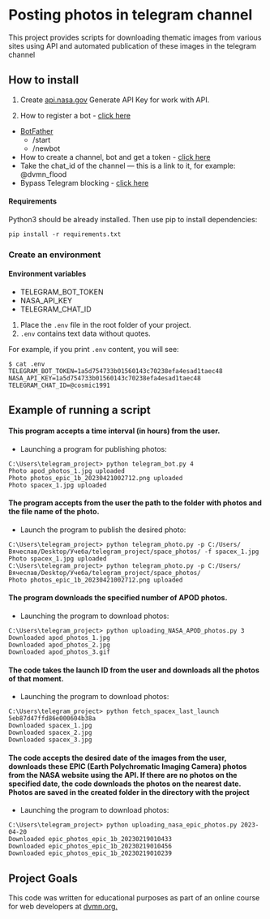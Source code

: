 # Posting photos in telegram channel
This project provides scripts for downloading thematic images from various sites using API and automated publication of these images in the telegram channel

## How to install
1. Create [api.nasa.gov](https://api.nasa.gov/#epic) Generate API Key for work with API.

2. How to register a bot - [click here](https://way23.ru/регистрация-бота-в-telegram.html)
- [BotFather](https://telegram.me/BotFather)
  - /start
  - /newbot
- How to create a channel, bot and get a token - [click here](https://smmplanner.com/blog/otlozhennyj-posting-v-telegram/)
- Take the chat_id of the channel — this is a link to it, for example: @dvmn_flood
- Bypass Telegram blocking - [click here](https://bigpicture.ru/kak-obojti-blokirovku-telegram-na-smartfone-desktope-i-v-brauzere/)

#### Requirements

Python3 should be already installed. Then use pip to install dependencies:
```
pip install -r requirements.txt
```
### Create an environment

#### Environment variables

- TELEGRAM_BOT_TOKEN
- NASA_API_KEY
- TELEGRAM_CHAT_ID

1. Place the `.env` file in the root folder of your project.
2. `.env` contains text data without quotes.

For example, if you print `.env` content, you will see:

```
$ cat .env
TELEGRAM_BOT_TOKEN=1a5d754733b01560143c70238efa4esad1taec48
NASA_API_KEY=1a5d754733b01560143c70238efa4esad1taec48
TELEGRAM_CHAT_ID=@cosmic1991
```
## Example of running a script

#### This program accepts a time interval (in hours) from the user.
- Launching a program for publishing photos:
```
C:\Users\telegram_project> python telegram_bot.py 4
Photo apod_photos_1.jpg uploaded
Photo photos_epic_1b_20230421002712.png uploaded
Photo spacex_1.jpg uploaded
```
#### The program accepts from the user the path to the folder with photos and the file name of the photo.
- Launch the program to publish the desired photo:
```
C:\Users\telegram_project> python telegram_photo.py -p C:/Users/Вячеслав/Desktop/Учеба/telegram_project/space_photos/ -f spacex_1.jpg
Photo spacex_1.jpg uploaded
C:\Users\telegram_project> python telegram_photo.py -p C:/Users/Вячеслав/Desktop/Учеба/telegram_project/space_photos/
Photo photos_epic_1b_20230421002712.png uploaded
```
#### The program downloads the specified number of APOD photos.
- Launching the program to download photos:
```
C:\Users\telegram_project> python uploading_NASA_APOD_photos.py 3
Downloaded apod_photos_1.jpg
Downloaded apod_photos_2.jpg
Downloaded apod_photos_3.gif
```
#### The code takes the launch ID from the user and downloads all the photos of that moment.
- Launching the program to download photos:
```
C:\Users\telegram_project> python fetch_spacex_last_launch 5eb87d47ffd86e000604b38a
Downloaded spacex_1.jpg
Downloaded spacex_2.jpg
Downloaded spacex_3.jpg
```
#### The code accepts the desired date of the images from the user, downloads these EPIC (Earth Polychromatic Imaging Camera) photos from the NASA website using the API. If there are no photos on the specified date, the code downloads the photos on the nearest date. Photos are saved in the created folder in the directory with the project
- Launching the program to download photos:
```
C:\Users\telegram_project> python uploading_nasa_epic_photos.py 2023-04-20
Downloaded epic_photos_epic_1b_20230219010433
Downloaded epic_photos_epic_1b_20230219010456
Downloaded epic_photos_epic_1b_20230219010239
```
## Project Goals
This code was written for educational purposes as part of an online course for web developers at [dvmn.org.](https://dvmn.org/)
